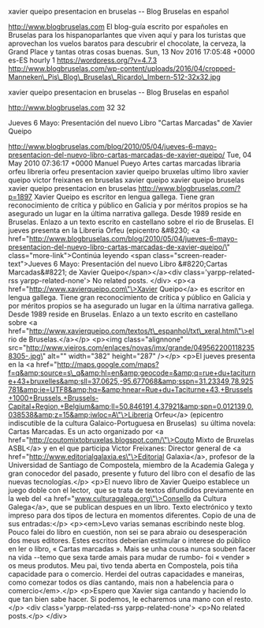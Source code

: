 xavier queipo presentacion en bruselas -- Blog Bruselas en español

http://www.blogbruselas.com El blog-guía escrito por españoles en
Bruselas para los hispanoparlantes que viven aquí y para los turistas
que aprovechan los vuelos baratos para descubrir el chocolate, la
cerveza, la Grand Place y tantas otras cosas buenas. Sun, 13 Nov 2016
17:05:48 +0000 es-ES hourly 1 https://wordpress.org/?v=4.7.3
http://www.blogbruselas.com/wp-content/uploads/2016/04/cropped-Manneken\_Pis\_Blog\_Bruselas\_Ricardo\_Imbern-512-32x32.jpg

xavier queipo presentacion en bruselas -- Blog Bruselas en español

http://www.blogbruselas.com 32 32

Jueves 6 Mayo: Presentación del nuevo Libro "Cartas Marcadas" de Xavier
Queipo

http://www.blogbruselas.com/blog/2010/05/04/jueves-6-mayo-presentacion-del-nuevo-libro-cartas-marcadas-de-xavier-queipo/
Tue, 04 May 2010 07:36:17 +0000 Manuel Pueyo Artes cartas marcadas
libraria orfeu libreria orfeu presentacion xavier queipo bruxelas ultimo
libro xavier queipo victor freixanes en bruselas xavier queipo xavier
queipo bruselas xavier queipo presentacion en bruselas
http://www.blogbruselas.com/?p=1897 Xavier Queipo es escritor en lengua
gallega. Tiene gran reconocimiento de crítica y público en Galicia y por
méritos propios se ha asegurado un lugar en la última narrativa gallega.
Desde 1989 reside en Bruselas. Enlazo a un texto escrito en castellano
sobre el rio de Bruselas. El jueves presenta en la Libreria Orfeu
(epicentro &\#8230; \<a
href=\"http://www.blogbruselas.com/blog/2010/05/04/jueves-6-mayo-presentacion-del-nuevo-libro-cartas-marcadas-de-xavier-queipo/\"
class=\"more-link\"\>Continúa leyendo \<span
class=\"screen-reader-text\"\>Jueves 6 Mayo: Presentación del nuevo
Libro &\#8220;Cartas Marcadas&\#8221; de Xavier
Queipo\</span\>\</a\>\<div class=\'yarpp-related-rss
yarpp-related-none\'\> No related posts. \</div\> \<p\>\<a
href=\"http://www.xavierqueipo.com\"\>Xavier Queipo\</a\> es escritor en
lengua gallega. Tiene gran reconocimiento de crítica y público en
Galicia y por méritos propios se ha asegurado un lugar en la última
narrativa gallega. Desde 1989 reside en Bruselas. Enlazo a un texto
escrito en castellano sobre \<a
href=\"http://www.xavierqueipo.com/textos/t\_espanhol/txt\_xeral.html\"\>el
rio de Bruselas.\</a\>\</p\> \<p\>\<img class=\"alignnone\"
src=\"http://www.vieiros.com/enlaces/novas/imx/grande/0495622001182358305-.jpg\"
alt=\"\" width=\"382\" height=\"287\" /\>\</p\> \<p\>El jueves presenta
en la \<a
href=\"http://maps.google.com/maps?f=q&amp;source=s\_q&amp;hl=en&amp;geocode=&amp;q=rue+du+taciturne+43+bruxelles&amp;sll=37.0625,-95.677068&amp;sspn=31.23349,78.925781&amp;ie=UTF8&amp;hq=&amp;hnear=Rue+du+Taciturne+43,+Brussels+1000+Brussels,+Brussels-Capital+Region,+Belgium&amp;ll=50.846191,4.37921&amp;spn=0.012139,0.038538&amp;z=15&amp;iwloc=A\"\>Libreria
Orfeu\</a\> (epicentro indiscutible de la cultura Galaico-Portuguesa en
Bruselas)  su última novela: Cartas Marcadas. Es un acto organizado por
\<a href=\"http://coutomixtobruxelas.blogspot.com/\"\>Couto Mixto de
Bruxelas ASBL\</a\> y en el que participa Victor Freixanes: Director
general de \<a href=\"http://www.editorialgalaxia.es\"\>Editorial
Galaxia\</a\>, profesor de la Universidad de Santiago de Compostela,
miembro de la Academia Galega y gran conocedor del pasado, presente y
futuro del libro con el desafío de las nuevas tecnologías.\</p\> \<p\>El
nuevo libro de Xavier Queipo establece un juego doble con el lector,
 que se trata de textos difundidos previamente en la web del \<a
href=\"www.culturagalega.org\"\>Consello da Cultura Galega\</a\>, que se
publican despues en un libro. Texto electrónico y texto impreso para dos
tipos de lectura en momentos diferentes. Copio de una de sus
entradas:\</p\> \<p\>\<em\>Levo varias semanas escribindo neste blog.
Pouco falei do libro en cuestión, non sei se para abraio ou
desesperación dos meus editores. Estes escritos deberían estimular o
interese do público en ler o libro, « Cartas marcadas ». Mais se unha
cousa nunca souben facer na vida --temo que sexa tarde amais para mudar
de rumbo- foi « vender » os meus produtos. Meu pai, tivo tenda aberta en
Compostela, pois tiña capacidade para o comercio. Herdei del outras
capacidades e maneiras, como comezar todos os días cantando, mais non a
habelencia para o comercio\</em\>.\</p\> \<p\>Espero que Xavier siga
cantando y haciendo lo que tan bien sabe hacer. Si podemos, le echaremos
una mano con el resto.\</p\> \<div class=\'yarpp-related-rss
yarpp-related-none\'\> \<p\>No related posts.\</p\> \</div\>
